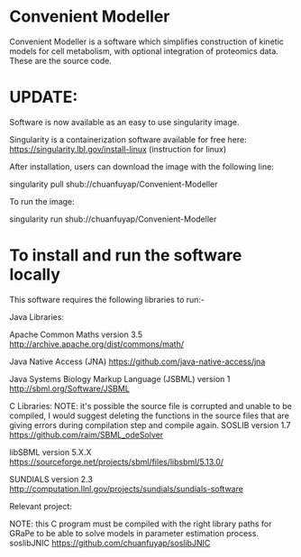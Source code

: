 # Convenient Modeller
Convenient Modeller is a software which simplifies construction of kinetic models for cell metabolism, with optional integration of proteomics data. These are the source code.

# UPDATE:
Software is now available as an easy to use singularity image.

Singularity is a containerization software available for free here: https://singularity.lbl.gov/install-linux (instruction for linux)

After installation, users can download the image with the following line:

singularity pull shub://chuanfuyap/Convenient-Modeller

To run the image:

singularity run shub://chuanfuyap/Convenient-Modeller

# To install and run the software locally
This software requires the following libraries to run:-

Java Libraries:

Apache Common Maths version 3.5   http://archive.apache.org/dist/commons/math/

Java Native Access (JNA)          https://github.com/java-native-access/jna

Java Systems Biology Markup Language (JSBML) version 1    http://sbml.org/Software/JSBML



C Libraries: 
NOTE: it's possible the source file is corrupted and unable to be compiled, I would suggest deleting the functions in the source files that are giving errors during compilation step and compile again.
SOSLIB version 1.7 https://github.com/raim/SBML_odeSolver 

libSBML version 5.X.X https://sourceforge.net/projects/sbml/files/libsbml/5.13.0/ 

SUNDIALS version 2.3 http://computation.llnl.gov/projects/sundials/sundials-software

Relevant project:

NOTE: this C program must be compiled with the right library paths for GRaPe to be able to solve models in parameter estimation process. 
soslibJNIC https://github.com/chuanfuyap/soslibJNIC
